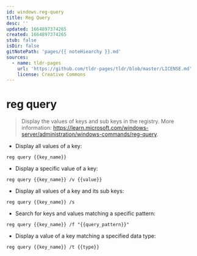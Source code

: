 ```yaml
---
id: windows.reg-query
title: Reg Query
desc: ''
updated: 1664897374265
created: 1664897374265
stub: false
isDir: false
gitNotePath: 'pages/{{ noteHiearchy }}.md'
sources:
  - name: tldr-pages
    url: 'https://github.com/tldr-pages/tldr/blob/master/LICENSE.md'
    license: Creative Commons
---
```

# reg query

> Display the values of keys and sub keys in the registry.
> More information: <https://learn.microsoft.com/windows-server/administration/windows-commands/reg-query>.

- Display all values of a key:

`reg query {{key_name}}`

- Display a specific value of a key:

`reg query {{key_name}} /v {{value}}`

- Display all values of a key and its sub keys:

`reg query {{key_name}} /s`

- Search for keys and values matching a specific pattern:

`reg query {{key_name}} /f "{{query_pattern}}"`

- Display a value of a key matching a specified data type:

`reg query {{key_name}} /t {{type}}`

